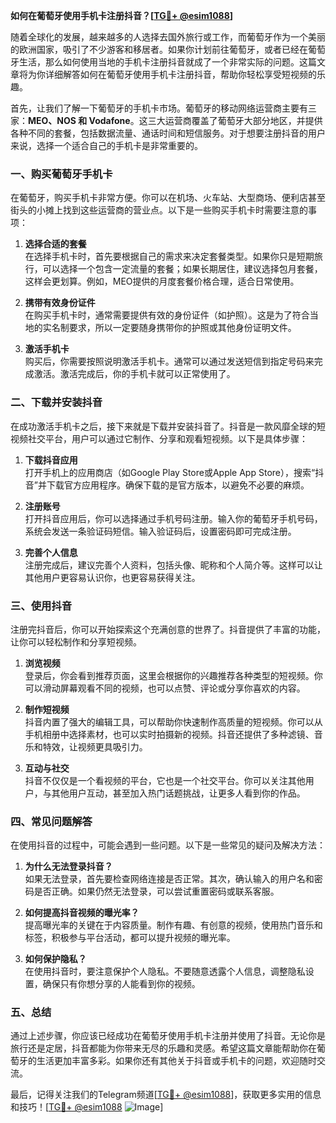 **如何在葡萄牙使用手机卡注册抖音？[[TG💪+ @esim1088](https://t.me/s/esim1088)]**

随着全球化的发展，越来越多的人选择去国外旅行或工作，而葡萄牙作为一个美丽的欧洲国家，吸引了不少游客和移居者。如果你计划前往葡萄牙，或者已经在葡萄牙生活，那么如何使用当地的手机卡注册抖音就成了一个非常实际的问题。这篇文章将为你详细解答如何在葡萄牙使用手机卡注册抖音，帮助你轻松享受短视频的乐趣。

首先，让我们了解一下葡萄牙的手机卡市场。葡萄牙的移动网络运营商主要有三家：**MEO、NOS 和 Vodafone**。这三大运营商覆盖了葡萄牙大部分地区，并提供各种不同的套餐，包括数据流量、通话时间和短信服务。对于想要注册抖音的用户来说，选择一个适合自己的手机卡是非常重要的。

### 一、购买葡萄牙手机卡

在葡萄牙，购买手机卡非常方便。你可以在机场、火车站、大型商场、便利店甚至街头的小摊上找到这些运营商的营业点。以下是一些购买手机卡时需要注意的事项：

1. **选择合适的套餐**  
   在选择手机卡时，首先要根据自己的需求来决定套餐类型。如果你只是短期旅行，可以选择一个包含一定流量的套餐；如果长期居住，建议选择包月套餐，这样会更划算。例如，MEO提供的月度套餐价格合理，适合日常使用。

2. **携带有效身份证件**  
   在购买手机卡时，通常需要提供有效的身份证件（如护照）。这是为了符合当地的实名制要求，所以一定要随身携带你的护照或其他身份证明文件。

3. **激活手机卡**  
   购买后，你需要按照说明激活手机卡。通常可以通过发送短信到指定号码来完成激活。激活完成后，你的手机卡就可以正常使用了。

### 二、下载并安装抖音

在成功激活手机卡之后，接下来就是下载并安装抖音了。抖音是一款风靡全球的短视频社交平台，用户可以通过它制作、分享和观看短视频。以下是具体步骤：

1. **下载抖音应用**  
   打开手机上的应用商店（如Google Play Store或Apple App Store），搜索“抖音”并下载官方应用程序。确保下载的是官方版本，以避免不必要的麻烦。

2. **注册账号**  
   打开抖音应用后，你可以选择通过手机号码注册。输入你的葡萄牙手机号码，系统会发送一条验证码短信。输入验证码后，设置密码即可完成注册。

3. **完善个人信息**  
   注册完成后，建议完善个人资料，包括头像、昵称和个人简介等。这样可以让其他用户更容易认识你，也更容易获得关注。

### 三、使用抖音

注册完抖音后，你可以开始探索这个充满创意的世界了。抖音提供了丰富的功能，让你可以轻松制作和分享短视频。

1. **浏览视频**  
   登录后，你会看到推荐页面，这里会根据你的兴趣推荐各种类型的短视频。你可以滑动屏幕观看不同的视频，也可以点赞、评论或分享你喜欢的内容。

2. **制作短视频**  
   抖音内置了强大的编辑工具，可以帮助你快速制作高质量的短视频。你可以从手机相册中选择素材，也可以实时拍摄新的视频。抖音还提供了多种滤镜、音乐和特效，让视频更具吸引力。

3. **互动与社交**  
   抖音不仅仅是一个看视频的平台，它也是一个社交平台。你可以关注其他用户，与其他用户互动，甚至加入热门话题挑战，让更多人看到你的作品。

### 四、常见问题解答

在使用抖音的过程中，可能会遇到一些问题。以下是一些常见的疑问及解决方法：

1. **为什么无法登录抖音？**  
   如果无法登录，首先要检查网络连接是否正常。其次，确认输入的用户名和密码是否正确。如果仍然无法登录，可以尝试重置密码或联系客服。

2. **如何提高抖音视频的曝光率？**  
   提高曝光率的关键在于内容质量。制作有趣、有创意的视频，使用热门音乐和标签，积极参与平台活动，都可以提升视频的曝光率。

3. **如何保护隐私？**  
   在使用抖音时，要注意保护个人隐私。不要随意透露个人信息，调整隐私设置，确保只有你想分享的人能看到你的视频。

### 五、总结

通过上述步骤，你应该已经成功在葡萄牙使用手机卡注册并使用了抖音。无论你是旅行还是定居，抖音都能为你带来无尽的乐趣和灵感。希望这篇文章能帮助你在葡萄牙的生活更加丰富多彩。如果你还有其他关于抖音或手机卡的问题，欢迎随时交流。

最后，记得关注我们的Telegram频道[[TG💪+ @esim1088](https://t.me/s/esim1088)]，获取更多实用的信息和技巧！[[TG💪+ @esim1088](https://t.me/s/esim1088) ![Image](https://i.postimg.cc/4NQfJmqS/Snipaste-2025-05-13-00-14-12.png)]
